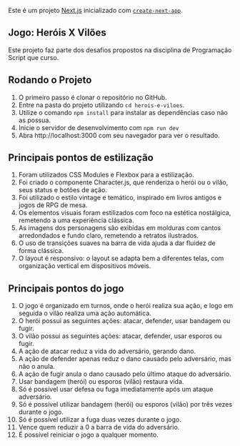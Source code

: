 Este é um projeto [Next.js](https://nextjs.org) inicializado com [`create-next-app`](https://nextjs.org/docs/app/api-reference/cli/create-next-app).

## Jogo: Heróis X Vilões

Este projeto faz parte dos desafios propostos na disciplina de Programação Script que curso.

## Rodando o Projeto

1. O primeiro passo é clonar o repositório no GitHub.
2. Entre na pasta do projeto utilizando ```cd herois-e-viloes```.
3. Utilize o comando ```npm install``` para instalar as dependências caso não as possua.
4. Inicie o servidor de desenvolvimento com ```npm run dev```
5. Abra http://localhost:3000 com seu navegador para ver o resultado.


## Principais pontos de estilização

1. Foram utilizados CSS Modules e Flexbox para a estilização.
2. Foi criado o componente Character.js, que renderiza o herói ou o vilão, seus status e botões de ação.
3. Foi utilizado o estilo vintage e temático, inspirado em livros antigos e jogos de RPG de mesa.
4. Os elementos visuais foram estilizados com foco na estética nostálgica, remetendo a uma experiência clássica.
5. As imagens dos personagens são exibidas em molduras com cantos arredondados e fundo claro, remetendo a retratos ilustrados.
6. O uso de transições suaves na barra de vida ajuda a dar fluidez de forma clássica.
7. O layout é responsivo: o layout se adapta bem a diferentes telas, com organização vertical em dispositivos móveis.

## Principais pontos do jogo

1. O jogo é organizado em turnos, onde o herói realiza sua ação, e logo em seguida o vilão realiza uma ação automática.
2. O herói possui as seguintes ações: atacar, defender, usar bandagem ou fugir.
3. O vilão possui as seguintes ações: atacar, defender, usar esporos ou fugir.
4. A ação de atacar reduz a vida do adversário, gerando dano.
5. A ação de defender apenas reduz o dano causado pelo adversário, mas não o anula.
5. A ação de fugir anula o dano causado pelo último ataque do adversário.
6. Usar bandagem (herói) ou esporos (vilão) restaura vida. 
7. Só é possível usar defesa ou fuga imediatamente após um ataque adversário.
8. Só é possível utilizar bandagem (herói) ou esporos (vilão) por três vezes durante o jogo.
9. Só é possível utilizar a fuga duas vezes durante o jogo.
10. Vence quem reduzir a 0 a barra de vida do adversário.
11. É possível reiniciar o jogo a qualquer momento.
